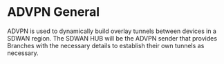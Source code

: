 # ADVPN General

ADVPN is used to dynamically build overlay tunnels between devices in a SDWAN region. The SDWAN HUB will be the ADVPN sender that provides Branches with the necessary details to establish their own tunnels as necessary. 
